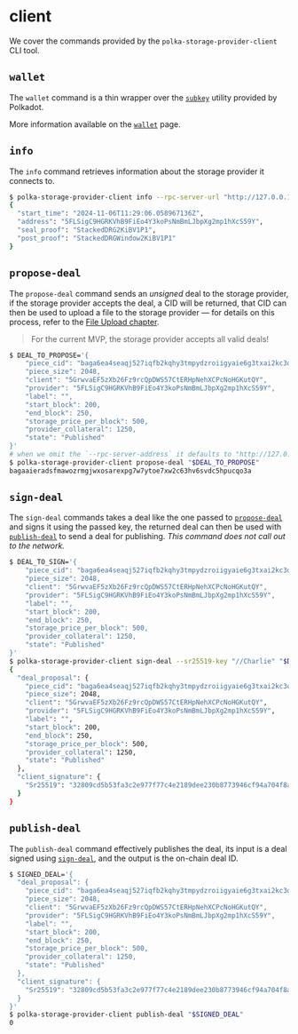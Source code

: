 # client

We cover the commands provided by the `polka-storage-provider-client` CLI tool.

## `wallet`

The `wallet` command is a thin wrapper over the [`subkey`](https://docs.substrate.io/reference/command-line-tools/subkey/) utility provided by Polkadot.

More information available on the [`wallet`](./wallet.md) page.

## `info`

The `info` command retrieves information about the storage provider it connects to.

```bash
$ polka-storage-provider-client info --rpc-server-url "http://127.0.0.1:8000"
{
  "start_time": "2024-11-06T11:29:06.058967136Z",
  "address": "5FLSigC9HGRKVhB9FiEo4Y3koPsNmBmLJbpXg2mp1hXcS59Y",
  "seal_proof": "StackedDRG2KiBV1P1",
  "post_proof": "StackedDRGWindow2KiBV1P1"
}
```

## `propose-deal`

The `propose-deal` command sends an *unsigned* deal to the storage provider,
if the storage provider accepts the deal, a CID will be returned,
that CID can then be used to upload a file to the storage provider —
for details on this process, refer to the [File Upload chapter](../../getting-started/demo-file-store.md).

> For the current MVP, the storage provider accepts all valid deals!

```bash
$ DEAL_TO_PROPOSE='{
    "piece_cid": "baga6ea4seaqj527iqfb2kqhy3tmpydzroiigyaie6g3txai2kc3ooyl7kgpeipi",
    "piece_size": 2048,
    "client": "5GrwvaEF5zXb26Fz9rcQpDWS57CtERHpNehXCPcNoHGKutQY",
    "provider": "5FLSigC9HGRKVhB9FiEo4Y3koPsNmBmLJbpXg2mp1hXcS59Y",
    "label": "",
    "start_block": 200,
    "end_block": 250,
    "storage_price_per_block": 500,
    "provider_collateral": 1250,
    "state": "Published"
}'
# when we omit the `--rpc-server-address` it defaults to "http://127.0.0.1:8000"
$ polka-storage-provider-client propose-deal "$DEAL_TO_PROPOSE"
bagaaieradsfmawozrmgjwxosarexpg7w7ytoe7xw2c63hv6svdc5hpucqo3a
```

## `sign-deal`

The `sign-deal` commands takes a deal like the one passed to [`propose-deal`](#propose-deal) and signs it using the passed key,
the returned deal can then be used with [`publish-deal`](#publish-deal) to send a deal for publishing.
*This command does not call out to the network.*

```bash
$ DEAL_TO_SIGN='{
    "piece_cid": "baga6ea4seaqj527iqfb2kqhy3tmpydzroiigyaie6g3txai2kc3ooyl7kgpeipi",
    "piece_size": 2048,
    "client": "5GrwvaEF5zXb26Fz9rcQpDWS57CtERHpNehXCPcNoHGKutQY",
    "provider": "5FLSigC9HGRKVhB9FiEo4Y3koPsNmBmLJbpXg2mp1hXcS59Y",
    "label": "",
    "start_block": 200,
    "end_block": 250,
    "storage_price_per_block": 500,
    "provider_collateral": 1250,
    "state": "Published"
}'
$ polka-storage-provider-client sign-deal --sr25519-key "//Charlie" "$DEAL_TO_SIGN"
{
  "deal_proposal": {
    "piece_cid": "baga6ea4seaqj527iqfb2kqhy3tmpydzroiigyaie6g3txai2kc3ooyl7kgpeipi",
    "piece_size": 2048,
    "client": "5GrwvaEF5zXb26Fz9rcQpDWS57CtERHpNehXCPcNoHGKutQY",
    "provider": "5FLSigC9HGRKVhB9FiEo4Y3koPsNmBmLJbpXg2mp1hXcS59Y",
    "label": "",
    "start_block": 200,
    "end_block": 250,
    "storage_price_per_block": 500,
    "provider_collateral": 1250,
    "state": "Published"
  },
  "client_signature": {
    "Sr25519": "32809cd5b53fa3c2e977f77c4e2189dee230b8773946cf94a704f8af19c578289c11ad256b56146195cfc5d7bb8f670003e4575e133f799f19696495046ed58f"
  }
}
```

## `publish-deal`

The `publish-deal` command effectively publishes the deal, its input is a deal signed using [`sign-deal`](#sign-deal),
and the output is the on-chain deal ID.

```bash
$ SIGNED_DEAL='{
  "deal_proposal": {
    "piece_cid": "baga6ea4seaqj527iqfb2kqhy3tmpydzroiigyaie6g3txai2kc3ooyl7kgpeipi",
    "piece_size": 2048,
    "client": "5GrwvaEF5zXb26Fz9rcQpDWS57CtERHpNehXCPcNoHGKutQY",
    "provider": "5FLSigC9HGRKVhB9FiEo4Y3koPsNmBmLJbpXg2mp1hXcS59Y",
    "label": "",
    "start_block": 200,
    "end_block": 250,
    "storage_price_per_block": 500,
    "provider_collateral": 1250,
    "state": "Published"
  },
  "client_signature": {
    "Sr25519": "32809cd5b53fa3c2e977f77c4e2189dee230b8773946cf94a704f8af19c578289c11ad256b56146195cfc5d7bb8f670003e4575e133f799f19696495046ed58f"
  }
}'
$ polka-storage-provider-client publish-deal "$SIGNED_DEAL"
0
```

